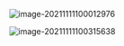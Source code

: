 ![image-20211111100012976](https://i.loli.net/2021/11/11/POVsFeZJ9UtpcSm.png)

![image-20211111100315638](https://i.loli.net/2021/11/11/TA3juqlY8FB9irS.png)


